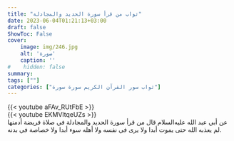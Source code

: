 ```yaml
---
title: "ثواب من قرأ سورة الحديد والمجادلة"
date: 2023-06-04T01:21:13+03:00
draft: false
ShowToc: False
cover:
    image: img/246.jpg
    alt: 'صورة'
    caption: ''
#    hidden: false
summary: 
tags: [""]
categories: ["ثواب سور القرآن الكريم سورة سورة"]
---
```

{{< youtube aFAv_RUtFbE >}} 
<br>
{{< youtube EKMVltqeUZs >}} 
<br>
عن أبي عبد الله عليه‌السلام قال
من قرأ سورة الحديد والمجادلة في صلاة فريضة أدمنها لم يعذبه الله حتى
يموت أبدا ولا يرى في نفسه ولا أهله سوء أبدا ولا خصاصة في بدنه.

